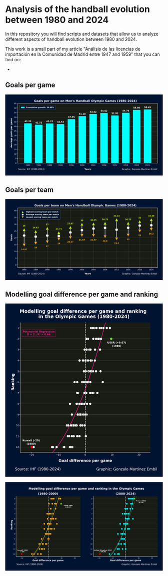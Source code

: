 # Analysis of the handball evolution between 1980 and 2024

In this repository you will find scripts and datasets that allow us to analyze different aspects of handball evolution between 1980 and 2024.

This work is a small part of my article "Análisis de las licencias de importación en la Comunidad de Madrid entre 1947 and 1959" that you can find on:

*


## Goals per game

![Goals per game](Visuals/Goalspergame_Men'sHandball_OlympicGames_(1980-2024).png)


## Goals per team

![Goals per team](Visuals/Goalsperteam_Men'sHandball_OlympicGames_(1980-2024).png)


## Modelling goal difference per game and ranking

![Modelling goal difference per game and ranking1](Visuals/Modelling_goaldifferencepergame_ranking_OlympicGames(1980-2024).png)

![Modelling goal difference per game and ranking2](Visuals/Modelling_goaldifferencepergame_ranking_OlympicGames.png)
